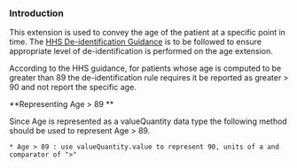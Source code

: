 

### Introduction

This extension is used to convey the age of the patient at a specific point in time. 
The [HHS De-identification Guidance](https://www.hhs.gov/sites/default/files/ocr/privacy/hipaa/understanding/coveredentities/De-identification/hhs_deid_guidance.pdf) is to be followed to ensure appropriate level of de-identification is performed on the age extension.

According to the HHS guidance, for patients whose age is computed to be greater than 89 the de-identification rule requires it be reported as greater > 90 and not report the specific age. 

**Representing Age > 89 **

Since Age is represented as a valueQuantity data type the following method should be used to represent Age > 89. 

	* Age > 89 : use valueQuantity.value to represent 90, units of a and comparator of ">"